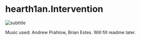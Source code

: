 # hearth1an.Intervention

![subtitle](https://user-images.githubusercontent.com/106444732/214099251-d063c099-40c4-4088-99c0-edf07881b69b.png)

Music used: Andrew Prahlow, Brian Estes. Will fill readme later.
